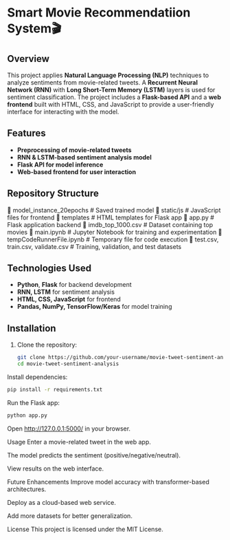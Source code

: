 # Smart Movie Recommendatiion System🎬

## Overview  
This project applies **Natural Language Processing (NLP)** techniques to analyze sentiments from movie-related tweets. A **Recurrent Neural Network (RNN)** with **Long Short-Term Memory (LSTM)** layers is used for sentiment classification. The project includes a **Flask-based API** and a **web frontend** built with HTML, CSS, and JavaScript to provide a user-friendly interface for interacting with the model.  

## Features  
- **Preprocessing of movie-related tweets**  
- **RNN & LSTM-based sentiment analysis model**  
- **Flask API for model inference**  
- **Web-based frontend for user interaction**  

## Repository Structure  

📂 model_instance_20epochs # Saved trained model
📂 static/js # JavaScript files for frontend
📂 templates # HTML templates for Flask app
📄 app.py # Flask application backend
📄 imdb_top_1000.csv # Dataset containing top movies
📄 main.ipynb # Jupyter Notebook for training and experimentation
📄 tempCodeRunnerFile.ipynb # Temporary file for code execution
📄 test.csv, train.csv, validate.csv # Training, validation, and test datasets


## Technologies Used  
- **Python**, **Flask** for backend development  
- **RNN, LSTM** for sentiment analysis  
- **HTML, CSS, JavaScript** for frontend  
- **Pandas, NumPy, TensorFlow/Keras** for model training  

## Installation  

1. Clone the repository:  
   ```sh
   git clone https://github.com/your-username/movie-tweet-sentiment-analysis.git
   cd movie-tweet-sentiment-analysis
   ```
Install dependencies:


```sh
pip install -r requirements.txt
```
Run the Flask app:

```sh
python app.py
```
Open http://127.0.0.1:5000/ in your browser.

Usage
Enter a movie-related tweet in the web app.

The model predicts the sentiment (positive/negative/neutral).

View results on the web interface.

Future Enhancements
Improve model accuracy with transformer-based architectures.

Deploy as a cloud-based web service.

Add more datasets for better generalization.

License
This project is licensed under the MIT License.

